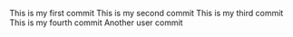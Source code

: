 This is my first commit
This is my second commit
This is my third commit
This is my fourth commit
Another user commit